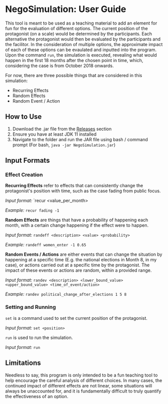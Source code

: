 # NegoSimulation: User Guide

This tool is meant to be used as a teaching material to add an element for fun for the evaluation of different options. The current position of the protagonist (on a scale) would be determined by the participants. Each alternative the protagonist would then be evaluated by the participants and the facilitor. In the consideration of multiple options, the approximate impact of each of these options can be evaulated and inputted into the program. Upon the command `run`, the simulation is executed, revealing what would happen in the first 18 months after the chosen point in time, which, considering the case is from October 2018 onwards.

For now, there are three possible things that are considered in this simulation:

- Recurring Effects
- Random Effects
- Random Event / Action

## How to Use

1. Download the .jar file from the [Releases](https://github.com/rohan-av/NegoSimulation/releases/tag/v1.0) section
2. Ensure you have at least JDK 11 installed
3. Navigate to the folder and run the JAR file using bash / command prompt (For bash, `java -jar NegoSimulation.jar`)


## Input Formats

### Effect Creation

**Recurring Effects** refer to effects that can consistently change the protagonist's position with time, such as the case fading from public focus.

*Input format:*
`recur <description> <value_per_month>

*Example:*
`recur fading -1`

**Random Effects** are things that have a probability of happening each month, with a certain change happening if the effect were to happen.

*Input format:*
`randeff <description> <value> <probability>`

*Example:*
`randeff women_enter -1 0.65`

**Random Events / Actions** are either events that can change the situation by happening at a specific time (E.g. the national elections in Month 8, in my case), or actions carried out at a specific time by the protagonist. The impact of these events or actions are random, within a provided range.

*Input format:*
`randev <description> <lower_bound_value> <upper_bound_value> <time_of_event/action>`

*Example:*
`randev political_change_after_elections 1 5 8`

### Setting and Running

`set` is a command used to set the current position of the protagonist.

*Input format:*
`set <position>`

`run` is used to run the simulation.

*Input format:*
`run`


## Limitations

Needless to say, this program is only intended to be a fun teaching tool to help encourage the careful analysis of different choices. In many cases, the continued impact of different effects are not linear, some situations will always be unaccounted for, and it is fundamentally difficult to truly quantify the effectiveness of an option. 

